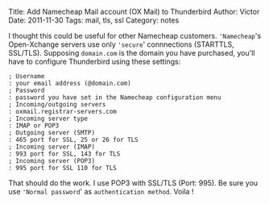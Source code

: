 Title: Add Namecheap Mail account (OX Mail) to Thunderbird
Author: Victor
Date: 2011-11-30
Tags: mail, tls, ssl
Category: notes

I thought this could be useful for other Namecheap customers. `'Namecheap`'s Open-Xchange servers use only `'secure`' connnections (STARTTLS, SSL/TLS). Supposing `domain.com` is the domain you have purchased, you'll have to configure Thunderbird using these settings:  

~~~.shell  
; Username  
: your email address (@domain.com)  
; Password  
: password you have set in the Namecheap configuration menu  
; Incoming/outgoing servers  
: oxmail.registrar-servers.com  
; Incoming server type  
: IMAP or POP3  
; Outgoing server (SMTP)  
: 465 port for SSL, 25 or 26 for TLS  
; Incoming server (IMAP)  
: 993 port for SSL, 143 for TLS  
; Incoming server (POP3)  
: 995 port for SSL 110 for TLS
~~~

That should do the work. I use POP3 with SSL/TLS (Port: 995). Be sure you use `'Normal password`' as `authentication method`. Voila !
